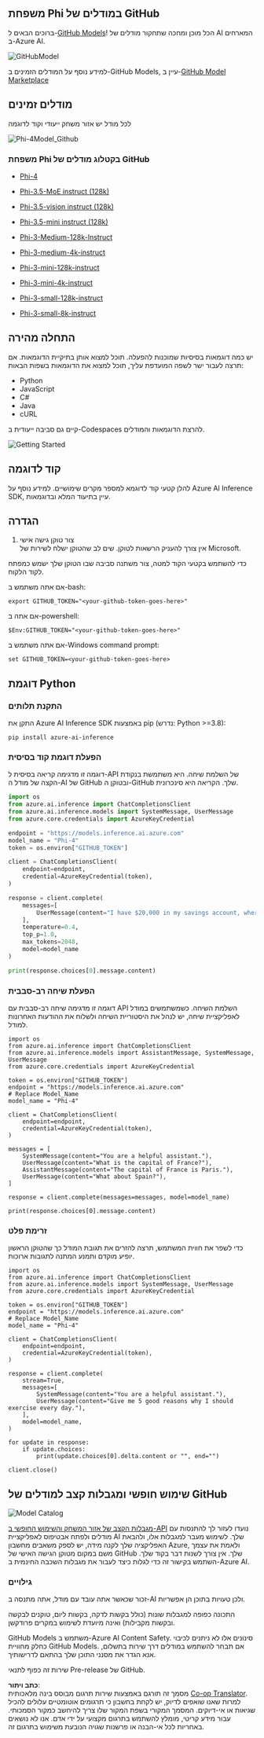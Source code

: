 <!--
CO_OP_TRANSLATOR_METADATA:
{
  "original_hash": "fb67a08b9fc911a10ed58081fadef416",
  "translation_date": "2025-05-09T08:54:17+00:00",
  "source_file": "md/01.Introduction/02/02.GitHubModel.md",
  "language_code": "he"
}
-->
## משפחת Phi במודלים של GitHub

ברוכים הבאים ל-[GitHub Models](https://github.com/marketplace/models)! הכל מוכן ומחכה שתחקור מודלים של AI המארחים ב-Azure AI.

![GitHubModel](../../../../../translated_images/GitHub_ModelCatalog.4fc858ab26afe64c43f5e423ad0c5c733878bb536fdb027a5bcf1f80c41b0633.he.png)

למידע נוסף על המודלים הזמינים ב-GitHub Models, עיין ב-[GitHub Model Marketplace](https://github.com/marketplace/models)

## מודלים זמינים

לכל מודל יש אזור משחק ייעודי וקוד לדוגמה

![Phi-4Model_Github](../../../../../translated_images/GitHub_ModelPlay.998e294f6ee69c3ca174c880b32af9feec4221d0d787de899ad9bb2da3b58981.he.png)

### משפחת Phi בקטלוג מודלים של GitHub

- [Phi-4](https://github.com/marketplace/models/azureml/Phi-4)

- [Phi-3.5-MoE instruct (128k)](https://github.com/marketplace/models/azureml/Phi-3-5-MoE-instruct)

- [Phi-3.5-vision instruct (128k)](https://github.com/marketplace/models/azureml/Phi-3-5-vision-instruct)

- [Phi-3.5-mini instruct (128k)](https://github.com/marketplace/models/azureml/Phi-3-5-mini-instruct)

- [Phi-3-Medium-128k-Instruct](https://github.com/marketplace/models/azureml/Phi-3-medium-128k-instruct)

- [Phi-3-medium-4k-instruct](https://github.com/marketplace/models/azureml/Phi-3-medium-4k-instruct)

- [Phi-3-mini-128k-instruct](https://github.com/marketplace/models/azureml/Phi-3-mini-128k-instruct)

- [Phi-3-mini-4k-instruct](https://github.com/marketplace/models/azureml/Phi-3-mini-4k-instruct)

- [Phi-3-small-128k-instruct](https://github.com/marketplace/models/azureml/Phi-3-small-128k-instruct)

- [Phi-3-small-8k-instruct](https://github.com/marketplace/models/azureml/Phi-3-small-8k-instruct)

## התחלה מהירה

יש כמה דוגמאות בסיסיות שמוכנות להפעלה. תוכל למצוא אותן בתיקיית הדוגמאות. אם תרצה לעבור ישר לשפה המועדפת עליך, תוכל למצוא את הדוגמאות בשפות הבאות:

- Python  
- JavaScript  
- C#  
- Java  
- cURL  

קיים גם סביבה ייעודית ב-Codespaces להרצת הדוגמאות והמודלים.

![Getting Started](../../../../../translated_images/GitHub_ModelGetStarted.b4b839a081583da39bc976c2f0d8ac4603d3b8c23194b16cc9e0a1014f5611d0.he.png)

## קוד לדוגמה

להלן קטעי קוד לדוגמא למספר מקרים שימושיים. למידע נוסף על Azure AI Inference SDK, עיין בתיעוד המלא ובדוגמאות.

## הגדרה

1. צור טוקן גישה אישי  
אין צורך להעניק הרשאות לטוקן. שים לב שהטוקן ישלח לשירות של Microsoft.

כדי להשתמש בקטעי הקוד למטה, צור משתנה סביבה שבו הטוקן שלך ישמש כמפתח לקוד הלקוח.

אם אתה משתמש ב-bash:  
```
export GITHUB_TOKEN="<your-github-token-goes-here>"
```  
אם אתה ב-powershell:  

```
$Env:GITHUB_TOKEN="<your-github-token-goes-here>"
```  

אם אתה משתמש ב-Windows command prompt:  

```
set GITHUB_TOKEN=<your-github-token-goes-here>
```  

## דוגמת Python

### התקנת תלותים  
התקן את Azure AI Inference SDK באמצעות pip (נדרש: Python >=3.8):  

```
pip install azure-ai-inference
```  
### הפעלת דוגמת קוד בסיסית

דוגמה זו מדגימה קריאה בסיסית ל-API של השלמת שיחה. היא משתמשת בנקודת הקצה של מודל ה-AI של GitHub ובטוקן ה-GitHub שלך. הקריאה היא סינכרונית.

```python
import os
from azure.ai.inference import ChatCompletionsClient
from azure.ai.inference.models import SystemMessage, UserMessage
from azure.core.credentials import AzureKeyCredential

endpoint = "https://models.inference.ai.azure.com"
model_name = "Phi-4"
token = os.environ["GITHUB_TOKEN"]

client = ChatCompletionsClient(
    endpoint=endpoint,
    credential=AzureKeyCredential(token),
)

response = client.complete(
    messages=[
        UserMessage(content="I have $20,000 in my savings account, where I receive a 4% profit per year and payments twice a year. Can you please tell me how long it will take for me to become a millionaire? Also, can you please explain the math step by step as if you were explaining it to an uneducated person?"),
    ],
    temperature=0.4,
    top_p=1.0,
    max_tokens=2048,
    model=model_name
)

print(response.choices[0].message.content)
```

### הפעלת שיחה רב-סבבית

דוגמה זו מדגימה שיחה רב-סבבית עם API השלמת השיחה. כשמשתמשים במודל לאפליקציית שיחה, יש לנהל את היסטוריית השיחה ולשלוח את ההודעות האחרונות למודל.

```
import os
from azure.ai.inference import ChatCompletionsClient
from azure.ai.inference.models import AssistantMessage, SystemMessage, UserMessage
from azure.core.credentials import AzureKeyCredential

token = os.environ["GITHUB_TOKEN"]
endpoint = "https://models.inference.ai.azure.com"
# Replace Model_Name
model_name = "Phi-4"

client = ChatCompletionsClient(
    endpoint=endpoint,
    credential=AzureKeyCredential(token),
)

messages = [
    SystemMessage(content="You are a helpful assistant."),
    UserMessage(content="What is the capital of France?"),
    AssistantMessage(content="The capital of France is Paris."),
    UserMessage(content="What about Spain?"),
]

response = client.complete(messages=messages, model=model_name)

print(response.choices[0].message.content)
```

### זרימת פלט

כדי לשפר את חווית המשתמש, תרצה להזרים את תגובת המודל כך שהטוקן הראשון יופיע מוקדם ותמנע המתנה לתגובות ארוכות.

```
import os
from azure.ai.inference import ChatCompletionsClient
from azure.ai.inference.models import SystemMessage, UserMessage
from azure.core.credentials import AzureKeyCredential

token = os.environ["GITHUB_TOKEN"]
endpoint = "https://models.inference.ai.azure.com"
# Replace Model_Name
model_name = "Phi-4"

client = ChatCompletionsClient(
    endpoint=endpoint,
    credential=AzureKeyCredential(token),
)

response = client.complete(
    stream=True,
    messages=[
        SystemMessage(content="You are a helpful assistant."),
        UserMessage(content="Give me 5 good reasons why I should exercise every day."),
    ],
    model=model_name,
)

for update in response:
    if update.choices:
        print(update.choices[0].delta.content or "", end="")

client.close()
```

## שימוש חופשי ומגבלות קצב למודלים של GitHub

![Model Catalog](../../../../../translated_images/GitHub_Model.0c2abb992151c5407046e2b763af51505ff709f04c0950785e0300fdc8c55a0c.he.png)

[מגבלות הקצב של אזור המשחק והשימוש החופשי ב-API](https://docs.github.com/en/github-models/prototyping-with-ai-models#rate-limits) נועדו לעזור לך להתנסות עם מודלים ולפתח אבטיפוס לאפליקציית AI שלך. לשימוש מעבר למגבלות אלו, ולהבאת האפליקציה שלך לקנה מידה, יש לספק משאבים מחשבון Azure, ולאמת את עצמך משם במקום מטוקן הגישה האישי של GitHub שלך. אין צורך לשנות דבר בקוד שלך. השתמש בקישור זה כדי לגלות כיצד לעבור את מגבלות השכבה החינמית ב-Azure AI.

### גילויים

זכור שכאשר אתה עובד עם מודל, אתה מתנסה ב-AI ולכן טעויות בתוכן הן אפשריות.

התכונה כפופה למגבלות שונות (כולל בקשות לדקה, בקשות ליום, טוקנים לבקשה ובקשות מקבילות) ואינה מיועדת לשימוש במקרים פרודקשן.

GitHub Models משתמש ב-Azure AI Content Safety. סינונים אלו לא ניתנים לכיבוי כחלק מחוויית GitHub Models. אם תבחר להשתמש במודלים דרך שירות בתשלום, אנא הגדר את מסנני התוכן שלך בהתאם לדרישותיך.

שירות זה כפוף לתנאי Pre-release של GitHub.

**כתב ויתור**:  
מסמך זה תורגם באמצעות שירות תרגום מבוסס בינה מלאכותית [Co-op Translator](https://github.com/Azure/co-op-translator). למרות שאנו שואפים לדיוק, יש לקחת בחשבון כי תרגומים אוטומטיים עלולים להכיל שגיאות או אי-דיוקים. המסמך המקורי בשפת המקור שלו צריך להיחשב כמקור הסמכותי. עבור מידע קריטי, מומלץ להשתמש בתרגום מקצועי על ידי אדם. אנו לא נושאים באחריות לכל אי-הבנה או פרשנות שגויה הנובעת משימוש בתרגום זה.